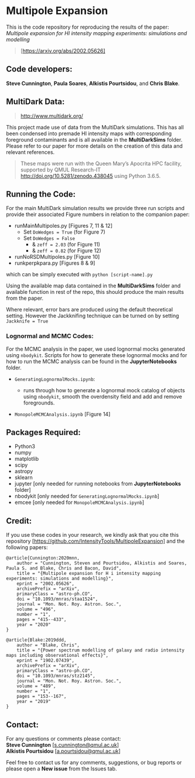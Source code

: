 # Multipole Expansion

This is the code repository for reproducing the results of the paper:
*Multipole expansion for HI intensity mapping experiments: simulations and modelling*
> [https://arxiv.org/abs/2002.05626]

## Code developers:

**Steve Cunnington**, **Paula Soares**, **Alkistis Pourtsidou**, and **Chris Blake**.

## MultiDark Data:

> http://www.multidark.org/

This project made use of data from the MultiDark simulations. This has all been condensed into premade HI intensity maps with corresponding foreground contaminants and is all available in the **MultiDarkSims** folder. Please refer to our paper for more details on the creation of this data and relevant references.

>These maps were run with the Queen Mary’s
Apocrita HPC facility, supported by QMUL Research-IT
http://doi.org/10.5281/zenodo.438045 using Python 3.6.5.

## Running the Code:

For the main MultiDark simulation results we provide three run scripts and provide their associated Figure numbers in relation to the companion paper:
 - runMainMultipoles.py [Figures 7, 11 & 12]
    - Set `DoWedges = True` (for Figure 7)
    - Set `DoWedges = False`
      - & `zeff = 2.03` (for Figure 11)
      - & `zeff = 0.82` (for Figure 12)    
 - runNoRSDMultipoles.py [Figure 10]
 - runkperpkpara.py [Figures 8 & 9]

which can be simply executed with `python [script-name].py`

Using the available map data contained in the **MultiDarkSims** folder and available function in rest of the repo, this should produce the main results from the paper.

Where relevant, error bars are produced using the default theoretical setting. However the Jackknifing technique can be turned on by setting `Jackknife = True`

### Lognormal and MCMC Codes:

For the MCMC analysis in the paper, we used lognormal mocks generated using `nbodykit`. Scripts for how to generate these lognormal mocks and for how to run the MCMC analysis can be found in the **JupyterNotebooks** folder.

 - `GeneratingLognormalMocks.ipynb`:
    - runs through how to generate a lognormal mock catalog of objects using `nbodykit`, smooth the overdensity field and add and remove foregrounds.

 - `MonopoleMCMCAnalysis.ipynb` [Figure 14]

## Packages Required:

 - Python3
 - numpy
 - matplotlib
 - scipy
 - astropy
 - sklearn
 - jupyter [only needed for running notebooks from **JupyterNotebooks** folder]
 - nbodykit [only needed for `GeneratingLognormalMocks.ipynb`]
 - emcee [only needed for `MonopoleMCMCAnalysis.ipynb`]

## Credit:

If you use these codes in your research, we kindly ask
that you cite this repository [https://github.com/IntensityTools/MultipoleExpansion] and the following papers:

```
@article{Cunnington:2020mnn,
    author = "Cunnington, Steven and Pourtsidou, Alkistis and Soares, Paula S. and Blake, Chris and Bacon, David",
    title = "{Multipole expansion for H i intensity mapping experiments: simulations and modelling}",
    eprint = "2002.05626",
    archivePrefix = "arXiv",
    primaryClass = "astro-ph.CO",
    doi = "10.1093/mnras/staa1524",
    journal = "Mon. Not. Roy. Astron. Soc.",
    volume = "496",
    number = "1",
    pages = "415--433",
    year = "2020"
}
```

```
@article{Blake:2019ddd,
    author = "Blake, Chris",
    title = "{Power spectrum modelling of galaxy and radio intensity maps including observational effects}",
    eprint = "1902.07439",
    archivePrefix = "arXiv",
    primaryClass = "astro-ph.CO",
    doi = "10.1093/mnras/stz2145",
    journal = "Mon. Not. Roy. Astron. Soc.",
    volume = "489",
    number = "1",
    pages = "153--167",
    year = "2019"
}
```

## Contact:

For any questions or comments please contact:<br/>
**Steve Cunnington** [s.cunnington@qmul.ac.uk]<br/>
**Alkistis Pourtsidou** [a.pourtsidou@qmul.ac.uk]

Feel free to contact us for any comments, suggestions, or bug reports or please open a **New issue** from the Issues tab.
